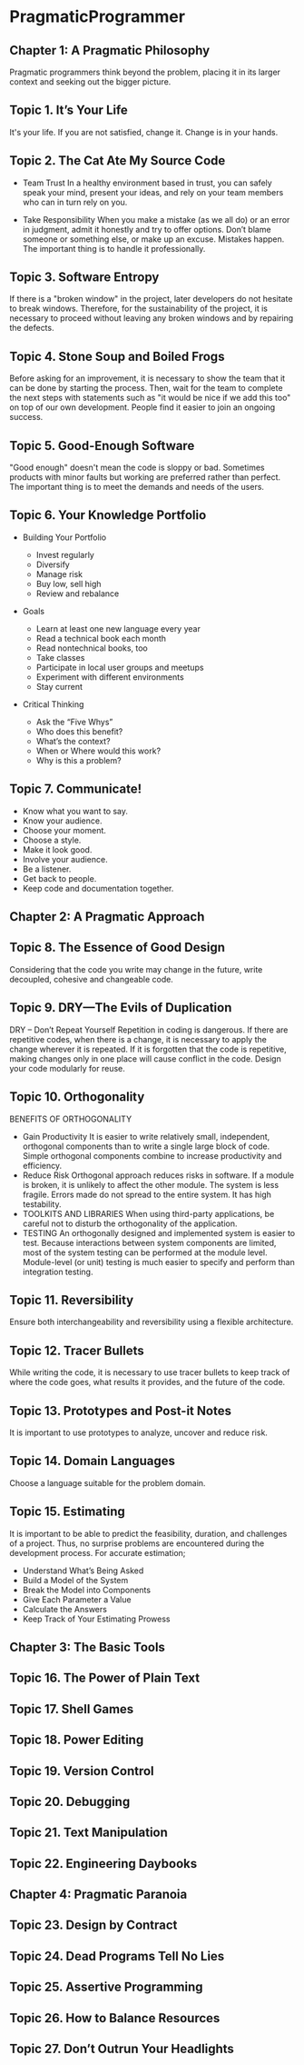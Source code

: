 # PragmaticProgrammer

## Chapter 1: A Pragmatic Philosophy

Pragmatic programmers think beyond the problem, placing it in its larger context and seeking out the bigger picture.

## Topic 1. It’s Your Life
It's your life. If you are not satisfied, change it. Change is in your hands.

## Topic 2. The Cat Ate My Source Code

- Team Trust
In a healthy environment based in trust, you can safely speak your mind, present your ideas, and rely on your team members who can in turn rely on you.

- Take Responsibility
When you make a mistake (as we all do) or an error in judgment, admit it honestly and try to offer options.
Don’t blame someone or something else, or make up an excuse.
Mistakes happen. The important thing is to handle it professionally.

## Topic 3. Software Entropy
If there is a "broken window" in the project, later developers do not hesitate to break windows. Therefore, for the sustainability of the project, it is necessary to proceed without leaving any broken windows and by repairing the defects.

## Topic 4. Stone Soup and Boiled Frogs
Before asking for an improvement, it is necessary to show the team that it can be done by starting the process. Then, wait for the team to complete the next steps with statements such as "it would be nice if we add this too" on top of our own development. People find it easier to join an ongoing success.

## Topic 5. Good-Enough Software 
"Good enough" doesn't mean the code is sloppy or bad. Sometimes products with minor faults but working are preferred rather than perfect. The important thing is to meet the demands and needs of the users.
## Topic 6. Your Knowledge Portfolio 
- Building Your Portfolio
    - Invest regularly
    - Diversify
    - Manage risk
    - Buy low, sell high
    - Review and rebalance

- Goals
    - Learn at least one new language every year
    - Read a technical book each month
    - Read nontechnical books, too
    - Take classes
    - Participate in local user groups and meetups
    - Experiment with different environments
    - Stay current

- Critical Thinking
    - Ask the “Five Whys”
    - Who does this benefit?
    - What’s the context?
    - When or Where would this work?
    - Why is this a problem?
## Topic 7. Communicate!

- Know what you want to say. 
- Know your audience. 
- Choose your moment. 
- Choose a style.
- Make it look good.
- Involve your audience.
- Be a listener.
- Get back to people.
- Keep code and documentation together.

## Chapter 2: A Pragmatic Approach
## Topic 8. The Essence of Good Design 
Considering that the code you write may change in the future, write decoupled, cohesive and changeable code.

## Topic 9. DRY—The Evils of Duplication 
DRY – Don’t Repeat Yourself
Repetition in coding is dangerous. If there are repetitive codes, when there is a change, it is necessary to apply the change wherever it is repeated. If it is forgotten that the code is repetitive, making changes only in one place will cause conflict in the code.
Design your code modularly for reuse.


## Topic 10. Orthogonality
BENEFITS OF ORTHOGONALITY 
- Gain Productivity 
It is easier to write relatively small, independent, orthogonal components than to write a single large block of code. Simple orthogonal components combine to increase productivity and efficiency.
- Reduce Risk 
Orthogonal approach reduces risks in software. If a module is broken, it is unlikely to affect the other module. The system is less fragile. Errors made do not spread to the entire system. It has high testability.
- TOOLKITS AND LIBRARIES 
When using third-party applications, be careful not to disturb the orthogonality of the application.
- TESTING 
An orthogonally designed and implemented system is easier to test. Because interactions between system components are limited, most of the system testing can be performed at the module level. Module-level (or unit) testing is much easier to specify and perform than integration testing.

## Topic 11. Reversibility
Ensure both interchangeability and reversibility using a flexible architecture.

## Topic 12. Tracer Bullets
While writing the code, it is necessary to use tracer bullets to keep track of where the code goes, what results it provides, and the future of the code.

## Topic 13. Prototypes and Post-it Notes
It is important to use prototypes to analyze, uncover and reduce risk.
 
## Topic 14. Domain Languages 
Choose a language suitable for the problem domain.

## Topic 15. Estimating
It is important to be able to predict the feasibility, duration, and challenges of a project. Thus, no surprise problems are encountered during the development process.
For accurate estimation;
- Understand What’s Being Asked 
- Build a Model of the System 
- Break the Model into Components 
- Give Each Parameter a Value 
- Calculate the Answers 
- Keep Track of Your Estimating Prowess 

## Chapter 3: The Basic Tools
## Topic 16. The Power of Plain Text 
## Topic 17. Shell Games
## Topic 18. Power Editing
## Topic 19. Version Control
## Topic 20. Debugging
## Topic 21. Text Manipulation
## Topic 22. Engineering Daybooks

## Chapter 4: Pragmatic Paranoia
## Topic 23. Design by Contract
## Topic 24. Dead Programs Tell No Lies
## Topic 25. Assertive Programming
## Topic 26. How to Balance Resources
## Topic 27. Don’t Outrun Your Headlights
